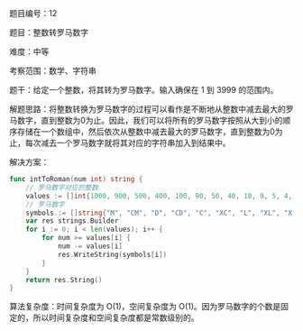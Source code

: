 题目编号：12

题目：整数转罗马数字

难度：中等

考察范围：数学、字符串

题干：给定一个整数，将其转为罗马数字。输入确保在 1 到 3999 的范围内。

解题思路：将整数转换为罗马数字的过程可以看作是不断地从整数中减去最大的罗马数字，直到整数为0为止。因此，我们可以将所有的罗马数字按照从大到小的顺序存储在一个数组中，然后依次从整数中减去最大的罗马数字，直到整数为0为止，每次减去一个罗马数字就将其对应的字符串加入到结果中。

解决方案：

```go
func intToRoman(num int) string {
    // 罗马数字对应的整数
    values := []int{1000, 900, 500, 400, 100, 90, 50, 40, 10, 9, 5, 4, 1}
    // 罗马数字
    symbols := []string{"M", "CM", "D", "CD", "C", "XC", "L", "XL", "X", "IX", "V", "IV", "I"}
    var res strings.Builder
    for i := 0; i < len(values); i++ {
        for num >= values[i] {
            num -= values[i]
            res.WriteString(symbols[i])
        }
    }
    return res.String()
}
```

算法复杂度：时间复杂度为 O(1)，空间复杂度为 O(1)。因为罗马数字的个数是固定的，所以时间复杂度和空间复杂度都是常数级别的。